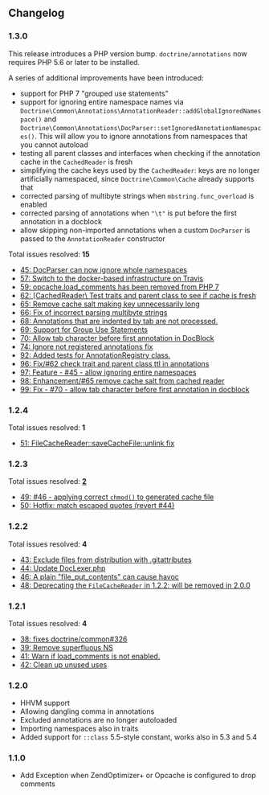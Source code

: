 ## Changelog

### 1.3.0

This release introduces a PHP version bump. `doctrine/annotations` now requires PHP
5.6 or later to be installed.

A series of additional improvements have been introduced:

 * support for PHP 7 "grouped use statements"
 * support for ignoring entire namespace names
   via `Doctrine\Common\Annotations\AnnotationReader::addGlobalIgnoredNamespace()` and
   `Doctrine\Common\Annotations\DocParser::setIgnoredAnnotationNamespaces()`. This will
   allow you to ignore annotations from namespaces that you cannot autoload
 * testing all parent classes and interfaces when checking if the annotation cache
   in the `CachedReader` is fresh
 * simplifying the cache keys used by the `CachedReader`: keys are no longer artificially
   namespaced, since `Doctrine\Common\Cache` already supports that
 * corrected parsing of multibyte strings when `mbstring.func_overload` is enabled
 * corrected parsing of annotations when `"\t"` is put before the first annotation
   in a docblock
 * allow skipping non-imported annotations when a custom `DocParser` is passed to
   the `AnnotationReader` constructor

Total issues resolved: **15**

- [45: DocParser can now ignore whole namespaces](https://github.com/doctrine/annotations/pull/45)
- [57: Switch to the docker-based infrastructure on Travis](https://github.com/doctrine/annotations/pull/57)
- [59: opcache.load&#95;comments has been removed from PHP 7](https://github.com/doctrine/annotations/pull/59)
- [62: &#91;CachedReader&#92; Test traits and parent class to see if cache is fresh](https://github.com/doctrine/annotations/pull/62)
- [65: Remove cache salt making key unnecessarily long](https://github.com/doctrine/annotations/pull/65)
- [66: Fix of incorrect parsing multibyte strings](https://github.com/doctrine/annotations/pull/66)
- [68: Annotations that are indented by tab are not processed.](https://github.com/doctrine/annotations/issues/68)
- [69: Support for Group Use Statements](https://github.com/doctrine/annotations/pull/69)
- [70: Allow tab character before first annotation in DocBlock](https://github.com/doctrine/annotations/pull/70)
- [74: Ignore not registered annotations fix](https://github.com/doctrine/annotations/pull/74)
- [92: Added tests for AnnotationRegistry class.](https://github.com/doctrine/annotations/pull/92)
- [96: Fix/#62 check trait and parent class ttl in annotations](https://github.com/doctrine/annotations/pull/96)
- [97: Feature - #45 - allow ignoring entire namespaces](https://github.com/doctrine/annotations/pull/97)
- [98: Enhancement/#65 remove cache salt from cached reader](https://github.com/doctrine/annotations/pull/98)
- [99: Fix - #70 - allow tab character before first annotation in docblock](https://github.com/doctrine/annotations/pull/99)

### 1.2.4

Total issues resolved: **1**

- [51: FileCacheReader::saveCacheFile::unlink fix](https://github.com/doctrine/annotations/pull/51)

### 1.2.3

Total issues resolved: [**2**](https://github.com/doctrine/annotations/milestones/v1.2.3)

- [49: #46 - applying correct `chmod()` to generated cache file](https://github.com/doctrine/annotations/pull/49)
- [50: Hotfix: match escaped quotes (revert #44)](https://github.com/doctrine/annotations/pull/50)

### 1.2.2

Total issues resolved: **4**

- [43: Exclude files from distribution with .gitattributes](https://github.com/doctrine/annotations/pull/43)
- [44: Update DocLexer.php](https://github.com/doctrine/annotations/pull/44)
- [46: A plain &quot;file&#95;put&#95;contents&quot; can cause havoc](https://github.com/doctrine/annotations/pull/46)
- [48: Deprecating the `FileCacheReader` in 1.2.2: will be removed in 2.0.0](https://github.com/doctrine/annotations/pull/48)

### 1.2.1

Total issues resolved: **4**

- [38: fixes doctrine/common#326](https://github.com/doctrine/annotations/pull/38)
- [39: Remove superfluous NS](https://github.com/doctrine/annotations/pull/39)
- [41: Warn if load_comments is not enabled.](https://github.com/doctrine/annotations/pull/41)
- [42: Clean up unused uses](https://github.com/doctrine/annotations/pull/42)

### 1.2.0

 * HHVM support
 * Allowing dangling comma in annotations
 * Excluded annotations are no longer autoloaded
 * Importing namespaces also in traits
 * Added support for `::class` 5.5-style constant, works also in 5.3 and 5.4

### 1.1.0

 * Add Exception when ZendOptimizer+ or Opcache is configured to drop comments
